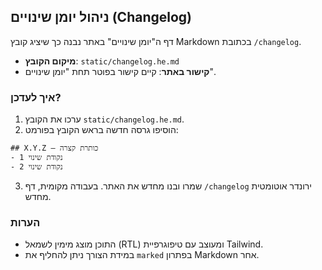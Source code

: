 ## ניהול יומן שינויים (Changelog)

דף ה"יומן שינויים" באתר נבנה כך שיציג קובץ Markdown בכתובת `/changelog`.

- **מיקום הקובץ**: `static/changelog.he.md`
- **קישור באתר**: קיים קישור בפוטר תחת "יומן שינויים".

### איך לעדכן?
1. ערכו את הקובץ `static/changelog.he.md`.
2. הוסיפו גרסה חדשה בראש הקובץ בפורמט:

```
## X.Y.Z – כותרת קצרה
- נקודת שינוי 1
- נקודת שינוי 2
```

3. שמרו ובנו מחדש את האתר. בעבודה מקומית, דף `/changelog` ירונדר אוטומטית מחדש.

### הערות
- התוכן מוצג מימין לשמאל (RTL) ומעוצב עם טיפוגרפיית Tailwind.
- במידת הצורך ניתן להחליף את `marked` בפתרון Markdown אחר.


